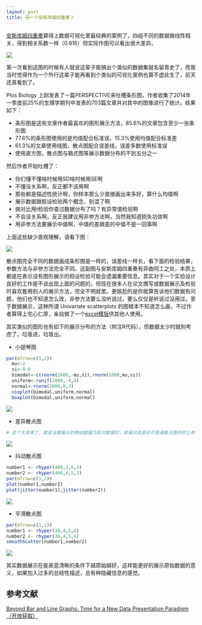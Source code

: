 ```yaml
---
layout: post
title: 另一个安斯库姆四重奏？ 
---
```


[安斯库姆四重奏](http://zh.wikipedia.org/wiki/%E5%AE%89%E6%96%AF%E5%BA%93%E5%A7%86%E5%9B%9B%E9%87%8D%E5%A5%8F)算得上数据可视化里最经典的案例了，四组不同的数据做线性相关，得到相关系数一样（0.816）但实际作图可以看出很大差异。

![](http://yufree.github.io/blogcn/figure/anscombe.jpeg)

第一次看到这图的时候有人就说这辈子能搞出个类似的数据集就名留青史了，而我当时觉得作为一个外行这辈子能再看到个类似的可视化案例也算不虚此生了，前天还真看到了。

Plos Biology 上刚发表了一篇PERSPECTIVE来吐槽条形图，作者收集了2014年一季度前25%的生理学期刊中发表的703篇文章并对其中的图像进行了统计。结果如下：

- 条形图是这些文章作者最喜欢的图形展示方法，85.6%的文章包含至少一张条形图
- 77.6%的条形图使用的是均值配合标准误，15.3%使用均值配合标准差
- 61.3%的文章使用线图，散点图配合误差线，误差多数使用标准误
- 使用直方图，散点图与箱式图等展示数据分布的不到五分之一

然后作者开始吐槽了：

- 你们懂不懂啥时候用SD啥时候用SE啊
- 不懂没关系啊，反正都不该用啊
- 那些都是描述性统计啊，你样本那么少直接画出来多好，算什么均值啊
- 展示数据跟假设检验两个概念，别混了啊
- 做对比用t检验你查过数据分布了吗？有异常值检验啊
- 不会没关系啊，反正我建议用非参方法啊，当然我知道损失功效啊
- 用非参方法要展示中值啊，中值的差跟差的中值不是一回事啊

上面这些缺少直观理解，请看下图：

![](http://yufree.github.io/blogcn/figure/bar3.PNG)

散点图完全不同的数据画成条形图是一样的，误差线一样长，看下面的检验结果，参数方法与非参方法完全不同。这副图与安斯库姆四重奏有异曲同工之处，本质上都是在表示没有图形展示的假设检验可能会遗漏重要信息。其实对于一个实验设计良好的工作是不该出现上面的问题的，但现在很多人在论文撰写或数据展示及检验时喜欢套用别人的展示方法，完全不明就里。更尴尬的是你就算告诉他们数据有问题，他们也不知道怎么改，非参方法要么没听说过，要么仅仅是听说过没用过。至于数据展示，这种所谓 Univariate scatterplots 的图根本不知道怎么画，不过作者算得上宅心仁厚，亲自做了一个[excel模版](https://www.ctspedia.org/do/view/CTSpedia/TemplateTesting)供其他人使用。

其实类似的图形也有如下的展示分布的方法（附注R代码），但数据太少时就别考虑了，垃圾进，垃圾出。

- 小提琴图

~~~ r
par(mfrow=c(1,2))
  mu<-2
  si<-0.6
  bimodal<-c(rnorm(1000,-mu,si),rnorm(1000,mu,si)) 
  uniform<-runif(2000,-4,4)
  normal<-rnorm(2000,0,3)
  vioplot(bimodal,uniform,normal)
  boxplot(bimodal,uniform,normal)
~~~

![](http://yufree.github.io/blogcn/figure/vioplot.PNG)

- 差异散点图

~~~ r
# 这个太简单了，就是当要展示的两组数据为配对数据时，直接对其差异作普通散点图并附上参考线
~~~
![](http://yufree.github.io/blogcn/figure/drr2.PNG)

- 抖动散点图

~~~ r
number1 <- rhyper(400,3,6,3)
number2 <- rhyper(400,4,5,3)
par(mfrow=c(1,2))
plot(number1,number2)
plot(jitter(number1),jitter(number2))
~~~

![](http://yufree.github.io/blogcn/figure/jitter.PNG)

- 平滑散点图

~~~ r
par(mfrow=c(1,1))
number1 <- rhyper(30,4,5,4)
number2 <- rhyper(30,4,5,4)
smoothScatter(number1,number2)
~~~

![](http://yufree.github.io/blogcn/figure/smplot.PNG)

其实数据展示在能表意清晰的条件下越原始越好，这样能更好的展示原始数据的意义，如果加入过多的总结性描述，总有种隐藏信息的感觉。

## 参考文献

[Beyond Bar and Line Graphs: Time for a New Data Presentation Paradigm（开放获取）](http://journals.plos.org/plosbiology/article?id=10.1371/journal.pbio.1002128)
